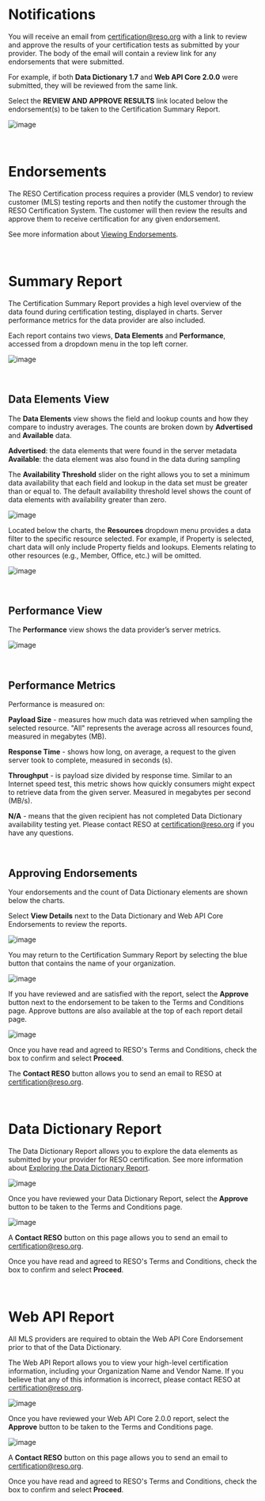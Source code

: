 # Notifications
You will receive an email from certification@reso.org with a link to review and approve the results of your certification tests as submitted by your provider. The body of the email will contain a review link for any endorsements that were submitted. 

For example, if both **Data Dictionary 1.7** and **Web API Core 2.0.0** were submitted, they will be reviewed from the same link.

Select the **REVIEW AND APPROVE RESULTS** link located below the endorsement(s) to be taken to the Certification Summary Report.

![image](https://user-images.githubusercontent.com/88680702/205775765-d25de46f-bb2b-4326-bf33-7224e817ded5.png)

</BR>

# Endorsements
The RESO Certification process requires a provider (MLS vendor) to review customer (MLS) testing reports and then notify the customer through the RESO Certification System. The customer will then review the results and approve them to receive certification for any given endorsement.

See more information about [Viewing Endorsements](https://certification-help.reso.org/#endorsements).

</BR>

# Summary Report
The Certification Summary Report provides a high level overview of the data found during certification testing, displayed in charts. Server performance metrics for the data provider are also included.

Each report contains two views, **Data Elements** and **Performance**, accessed from a dropdown menu in the top left corner.

![image](https://user-images.githubusercontent.com/88680702/163904475-7c13c048-65c4-4c60-8e72-891418bb44b8.png)

</BR>

## Data Elements View
The **Data Elements** view shows the field and lookup counts and how they compare to industry averages. The counts are broken down by **Advertised** and **Available** data.

**Advertised**: the data elements that were found in the server metadata<br />
**Available**: the data element was also found in the data during sampling

The **Availability Threshold** slider on the right allows you to set a minimum data availability that each field and lookup in the data set must be greater than or equal to. The default availability threshold level shows the count of data elements with availability greater than zero.

![image](https://user-images.githubusercontent.com/88680702/164042643-a5979d9e-59fd-43b1-898c-20c7e632519b.png)

Located below the charts, the **Resources** dropdown menu provides a data filter to the specific resource selected. For example, if Property is selected, chart data will only include Property fields and lookups. Elements relating to other resources (e.g., Member, Office, etc.) will be omitted.

![image](https://user-images.githubusercontent.com/88680702/164042681-63dbff92-321f-4321-ab7d-002e4924f1e7.png)

</BR>

## Performance View
The **Performance** view shows the data provider’s server metrics.

![image](https://user-images.githubusercontent.com/88680702/205765348-034da0c1-e056-4cbf-a9c9-0ccb9bbc1b37.png)

</BR>

## Performance Metrics
Performance is measured on:

**Payload Size** - measures how much data was retrieved when sampling the selected resource. "All" represents the average across all resources found, measured in megabytes (MB).

**Response Time** - shows how long, on average, a request to the given server took to complete, measured in seconds (s).

**Throughput** - is payload size divided by response time. Similar to an Internet speed test, this metric shows how quickly consumers might expect to retrieve data from the given server. Measured in megabytes per second (MB/s).

**N/A** - means that the given recipient has not completed Data Dictionary availability testing yet. Please contact RESO at certification@reso.org if you have any questions.

</BR>

## Approving Endorsements
Your endorsements and the count of Data Dictionary elements are shown below the charts.

Select **View Details** next to the Data Dictionary and Web API Core Endorsements to review the reports.

![image](https://user-images.githubusercontent.com/88680702/205779118-f6508d1b-a669-478c-9a0b-1f7c4ef1c1b8.png)

You may return to the Certification Summary Report by selecting the blue button that contains the name of your organization.

![image](https://user-images.githubusercontent.com/88680702/205776355-e5f13a31-e99d-464c-86a6-76b2ca50b7f7.png)

If you have reviewed and are satisfied with the report, select the **Approve** button next to the endorsement to be taken to the Terms and Conditions page. Approve buttons are also available at the top of each report detail page.

![image](https://user-images.githubusercontent.com/88680702/164045326-602eff64-3c72-48a4-a255-a9c9890ff5e7.png)

Once you have read and agreed to RESO's Terms and Conditions, check the box to confirm and select **Proceed**.

The **Contact RESO** button allows you to send an email to RESO at certification@reso.org.

</BR>

# Data Dictionary Report
The Data Dictionary Report allows you to explore the data elements as submitted by your provider for RESO certification. See more information about [Exploring the Data Dictionary Report](https://certification-help.reso.org/#exploring-the-data).

![image](https://user-images.githubusercontent.com/88680702/205767370-b996480b-47e4-4c17-9b19-4cadc022e77b.png)

Once you have reviewed your Data Dictionary Report, select the **Approve** button to be taken to the Terms and Conditions page.

![image](https://user-images.githubusercontent.com/88680702/164054482-5f121053-f0ad-4a01-a8d8-1b9053d70f12.png)

A **Contact RESO** button on this page allows you to send an email to certification@reso.org.

Once you have read and agreed to RESO's Terms and Conditions, check the box to confirm and select **Proceed**.

</BR>

# Web API Report
All MLS providers are required to obtain the Web API Core Endorsement prior to that of the Data Dictionary.

The Web API Report allows you to view your high-level certification information, including your Organization Name and Vendor Name. If you believe that any of this information is incorrect, please contact RESO at certification@reso.org.

![image](https://user-images.githubusercontent.com/88680702/205768015-8cb372b1-9548-48d6-9c4f-ea4e2392874c.png)

Once you have reviewed your Web API Core 2.0.0 report, select the **Approve** button to be taken to the Terms and Conditions page.

![image](https://user-images.githubusercontent.com/88680702/164054482-5f121053-f0ad-4a01-a8d8-1b9053d70f12.png)

A **Contact RESO** button on this page allows you to send an email to certification@reso.org.

Once you have read and agreed to RESO's Terms and Conditions, check the box to confirm and select **Proceed**.
